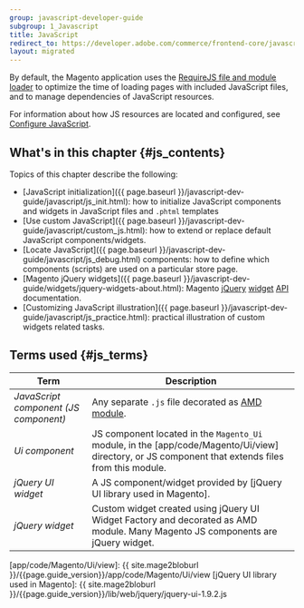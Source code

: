 ```yaml
---
group: javascript-developer-guide
subgroup: 1_Javascript
title: JavaScript
redirect_to: https://developer.adobe.com/commerce/frontend-core/javascript/
layout: migrated
---
```


By default, the Magento application uses the [RequireJS file and module loader] to optimize the time of loading pages with included JavaScript files, and to manage dependencies of JavaScript resources.

For information about how JS resources are located and configured, see [Configure JavaScript].

## What's in this chapter {#js_contents}

Topics of this chapter describe the following:

-  [JavaScript initialization]({{ page.baseurl }}/javascript-dev-guide/javascript/js_init.html): how to initialize JavaScript components and widgets in JavaScript files and `.phtml` templates
-  [Use custom JavaScript]({{ page.baseurl }}/javascript-dev-guide/javascript/custom_js.html): how to extend or replace default JavaScript components/widgets.
-  [Locate JavaScript]({{ page.baseurl }}/javascript-dev-guide/javascript/js_debug.html) components: how to define which components (scripts) are used on a particular store page.
-  [Magento jQuery widgets]({{ page.baseurl }}/javascript-dev-guide/widgets/jquery-widgets-about.html): Magento [jQuery](https://glossary.magento.com/jquery) [widget](https://glossary.magento.com/widget) [API](https://glossary.magento.com/api) documentation.
-  [Customizing JavaScript illustration]({{ page.baseurl }}/javascript-dev-guide/javascript/js_practice.html): practical illustration of custom widgets related tasks.

## Terms used {#js_terms}

| Term                                  | Description                                        |
| ------------------------------------- |--------------------------------------------------- |
| *JavaScript component (JS component)* | Any separate `.js` file decorated as [AMD module]. |
| *Ui component*                        | JS component located in the `Magento_Ui` module, in the [app/code/Magento/Ui/view] directory, or JS component that extends files from this module. |
| *jQuery UI widget*                    | A JS component/widget provided by [jQuery UI library used in Magento]. |
| *jQuery widget*                       | Custom widget created using jQuery UI Widget Factory and decorated as AMD module. Many Magento JS components are jQuery widget. |

[RequireJS file and module loader]: https://requirejs.org/
[Configure JavaScript]: {{page.baseurl}}/javascript-dev-guide/javascript/js-resources.html
[AMD module]: https://requirejs.org/docs/whyamd.html#amd
[app/code/Magento/Ui/view]: {{ site.mage2bloburl }}/{{page.guide_version}}/app/code/Magento/Ui/view
[jQuery UI library used in Magento]: {{ site.mage2bloburl }}/{{page.guide_version}}/lib/web/jquery/jquery-ui-1.9.2.js
